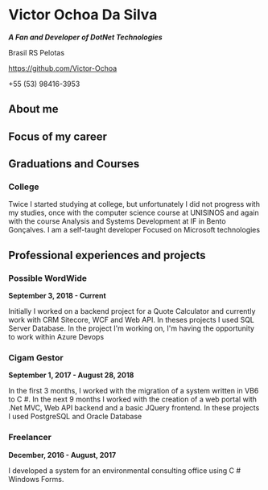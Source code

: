 # Victor Ochoa Da Silva

***A Fan and Developer of DotNet Technologies***

Brasil RS Pelotas

https://github.com/Victor-Ochoa

+55 (53) 98416-3953

## About me



## Focus of my career



## Graduations and Courses

### College
Twice I started studying at college, but unfortunately I did not progress with my studies, once with the computer science course at UNISINOS and again with the course Analysis and Systems Development at IF in Bento Gonçalves. 
I am a self-taught developer Focused on Microsoft technologies
## Professional experiences and projects

### Possible WordWide

**September 3, 2018 - Current**

Initially I worked on a backend project for a Quote Calculator and currently work with CRM Sitecore, WCF and Web API. In theses projects I used SQL Server Database. In the project I'm working on, I'm having the opportunity to work within Azure Devops

### Cigam Gestor

**September 1, 2017 - August 28, 2018**

In the first 3 months, I worked with the migration of a system written in VB6 to C #. In the next 9 months I worked with the creation of a web portal with .Net MVC, Web API backend and a basic JQuery frontend. In these projects I used PostgreSQL and Oracle Database

### Freelancer

**December, 2016 - August, 2017**

I developed a system for an environmental consulting office using C # Windows Forms.

